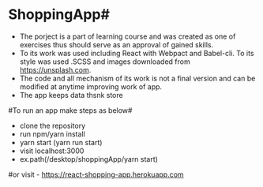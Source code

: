 # ShoppingApp#

* The porject is a part of learning course and was created as one of exercises thus should serve as an approval of gained skills.
* To its work was used including React with Webpact and Babel-cli. To its style was used .SCSS and images downloaded from https://unsplash.com.
* The code and all mechanism of its work is not a final version and can be modified at anytime improving work of app. 
* The app keeps data thsnk store

#To run an app make steps as below#

* clone the repository
* run npm/yarn install
* yarn start (yarn run start)
* visit localhost:3000
* ex.path(/desktop/shoppingApp/yarn start)

#or visit - https://react-shopping-app.herokuapp.com
